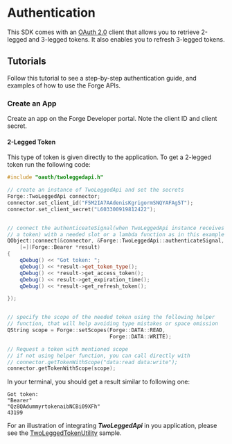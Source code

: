 # Authentication

This SDK comes with an <a
href="https://developer.autodesk.com/en/docs/oauth/v2/overview/"
target="_blank">OAuth 2.0</a> client that allows you to retrieve
2-legged and 3-legged tokens. It also enables you to refresh 3-legged
tokens.
 <!--This tutorial uses both 2-legged and 3-legged tokens for calling
different Data Management endpoints.
-->

## Tutorials
Follow this tutorial to see a step-by-step authentication guide, and
examples of how to use the Forge APIs.

### Create an App

Create an app on the Forge Developer portal. Note the client ID and
client secret.

#### 2-Legged Token

This type of token is given directly to the application. To get a
2-legged token run the following code:

```cpp
#include "oauth/twoleggedapi.h"

// create an instance of TwoLeggedApi and set the secrets
Forge::TwoLeggedApi connector;
connector.set_client_id("F5M2IA7AAdenisKgrigormSNQYAFAg5T");
connector.set_client_secret("L603300919812422");


// connect the authenticeateSignal(when TwoLeggedApi instance receives
// a token) with a needed slot or a lambda function as in this example 
QObject::connect(&connector, &Forge::TwoLeggedApi::authenticateSignal,
    [=](Forge::Bearer *result)
{
    qDebug() << "Got token: ";
    qDebug() << *result->get_token_type();
    qDebug() << *result->get_access_token();
    qDebug() << result->get_expiration_time();
    qDebug() << *result->get_refresh_token();

});


// specify the scope of the needed token using the following helper
// function, that will help avoiding type mistakes or space omission
QString scope = Forge::setScopes(Forge::DATA::READ, 
                                 Forge::DATA::WRITE);

// Request a token with mentioned scope
// if not using helper function, you can call directly with
// connector.getTokenWithScope("data:read data:write");
connector.getTokenWithScope(scope);
```
In your terminal, you should get a result similar to following one:
```
Got token:
"Bearer"
"Qz8QAdummyrtokenaibNCBi09XFh"
43199
```

For an illustration of integrating ***TwoLeggedApi*** in you application,
 please see the [TwoLeggedTokenUtility](..\..\samples\TwoLeggedTokenUtility) sample.